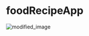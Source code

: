 # foodRecipeApp
![modified_image](https://github.com/user-attachments/assets/45786556-4dbf-45cf-9e88-a4f8816140ec)
